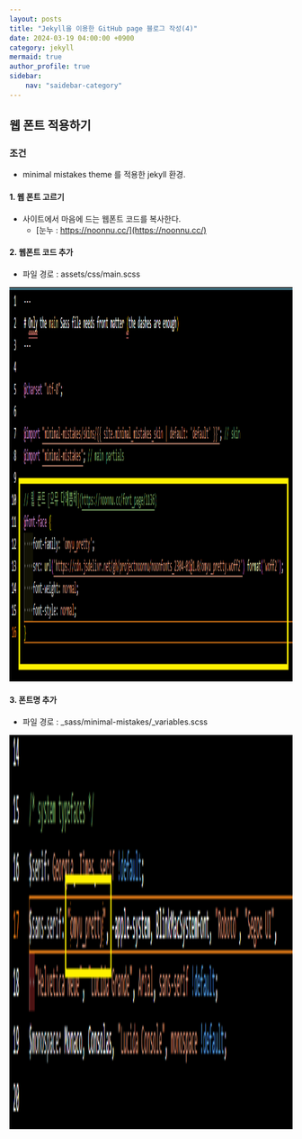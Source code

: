 ```yaml
---
layout: posts
title: "Jekyll을 이용한 GitHub page 블로그 작성(4)" 
date: 2024-03-19 04:00:00 +0900
category: jekyll
mermaid: true
author_profile: true
sidebar:
    nav: "saidebar-category"
---
```


## 웹 폰트 적용하기

### 조건

- minimal mistakes theme 를 적용한 jekyll 환경.

#### 1. 웹 폰트 고르기

- 사이트에서 마음에 드는 웹폰트 코드를 복사한다.
  - [눈누 : https://noonnu.cc/](https://noonnu.cc/)


#### 2. 웹폰트 코드 추가

- 파일 경로 : assets/css/main.scss

<center><img src="../../assets/img/2024-03-19-jekyll-font01.png" width="900" height="700"></center>


#### 3. 폰트명 추가

 - 파일 경로 : _sass/minimal-mistakes/_variables.scss

<center><img src="../../assets/img/2024-03-19-jekyll-font02.png" width="800" height="700"></center>
